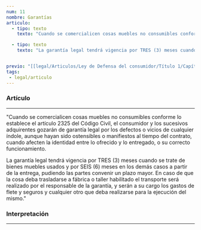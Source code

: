 ```yaml
---
num: 11
nombre: Garantías
articulo: 
  - tipo: texto
    texto: "Cuando se comercialicen cosas muebles no consumibles conforme lo establece el artículo 2325 del Código Civil, el consumidor y los sucesivos adquirentes gozarán de garantía legal por los defectos o vicios de cualquier índole, aunque hayan sido ostensibles o manifiestos al tiempo del contrato, cuando afecten la identidad entre lo ofrecido y lo entregado, o su correcto funcionamiento."

  - tipo: texto
    texto: "La garantía legal tendrá vigencia por TRES (3) meses cuando se trate de bienes muebles usados y por SEIS (6) meses en los demás casos a partir de la entrega, pudiendo las partes convenir un plazo mayor. En caso de que la cosa deba trasladarse a fábrica o taller habilitado el transporte será realizado por el responsable de la garantía, y serán a su cargo los gastos de flete y seguros y cualquier otro que deba realizarse para la ejecución del mismo."


previo: "[[legal/Articulos/Ley de Defensa del consumidor/Título 1/Capítulo 4/Capítulo 4, Cosas muebles no consumibles.md|Capítulo 4, Cosas muebles no consumibles]]"
tags: 
 - legal/articulo
---
```

### Artículo
---
"Cuando se comercialicen cosas muebles no consumibles conforme lo establece el artículo 2325 del Código Civil, el consumidor y los sucesivos adquirentes gozarán de garantía legal por los defectos o vicios de cualquier índole, aunque hayan sido ostensibles o manifiestos al tiempo del contrato, cuando afecten la identidad entre lo ofrecido y lo entregado, o su correcto funcionamiento.

La garantía legal tendrá vigencia por TRES (3) meses cuando se trate de bienes muebles usados y por SEIS (6) meses en los demás casos a partir de la entrega, pudiendo las partes convenir un plazo mayor. En caso de que la cosa deba trasladarse a fábrica o taller habilitado el transporte será realizado por el responsable de la garantía, y serán a su cargo los gastos de flete y seguros y cualquier otro que deba realizarse para la ejecución del mismo."

### Interpretación
---
